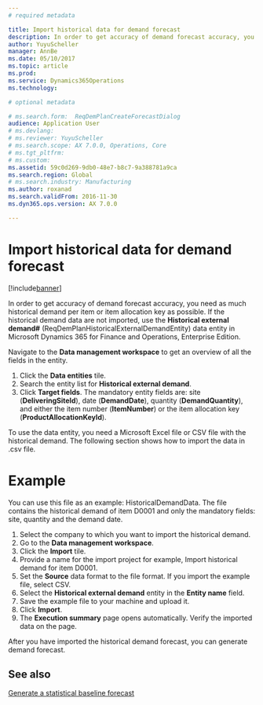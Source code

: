 ```yaml
---
# required metadata

title: Import historical data for demand forecast
description: In order to get accuracy of demand forecast accuracy, you need historical demand per item or item allocation ke. Use data entities to import historical demand data from any systems to keep a longer history of demand forecast data.
author: YuyuScheller
manager: AnnBe
ms.date: 05/10/2017
ms.topic: article
ms.prod: 
ms.service: Dynamics365Operations
ms.technology: 

# optional metadata

# ms.search.form:  ReqDemPlanCreateForecastDialog
audience: Application User
# ms.devlang: 
# ms.reviewer: YuyuScheller
# ms.search.scope: AX 7.0.0, Operations, Core
# ms.tgt_pltfrm: 
# ms.custom: 
ms.assetid: 59c0d269-9db0-48e7-b8c7-9a388781a9ca
ms.search.region: Global
# ms.search.industry: Manufacturing
ms.author: roxanad
ms.search.validFrom: 2016-11-30
ms.dyn365.ops.version: AX 7.0.0

---
```


# Import historical data for demand forecast

[!include[banner](../includes/banner.md)]


In order to get accuracy of demand forecast accuracy, you need as much historical demand per item or item allocation key as possible. If the historical demand data are not imported, use the **Historical external demand#** (ReqDemPlanHistoricalExternalDemandEntity) data entity in Microsoft Dynamics 365 for Finance and Operations, Enterprise Edition.

Navigate to the **Data management workspace** to get an overview of all the fields in the entity.

1. Click the **Data entities** tile.
2. Search the entity list for **Historical external demand**.
3. Click **Target fields**. The mandatory entity fields are: site (**DeliveringSiteId**), date (**DemandDate**), quantity (**DemandQuantity**), and either the item number (**ItemNumber**) or the item allocation key (**ProductAllocationKeyId**).

To use the data entity, you need a Microsoft Excel file or CSV file with the historical demand. The following section shows how to import the data in .csv file. 

# Example 
You can use this file as an example: HistoricalDemandData. The file contains the historical demand of item D0001 and only the mandatory fields: site, quantity and the demand date.

1. Select the company to which you want to import the historical demand.
2. Go to the **Data management workspace**.
3. Click the **Import** tile.
4. Provide a name for the import project for example, Import historical demand for item D0001.
5. Set the **Source** data format to the file format. If you import the example file, select CSV.
6. Select the **Historical external demand** entity in the **Entity name** field.
7. Save the example file to your machine and upload it.
8. Click **Import**.
9. The **Execution summary** page opens automatically. Verify the imported data on the page.

After you have imported the historical demand forecast, you can generate demand forecast. 



See also
--------

[Generate a statistical baseline forecast](generate-statistical-baseline-forecast.md)


